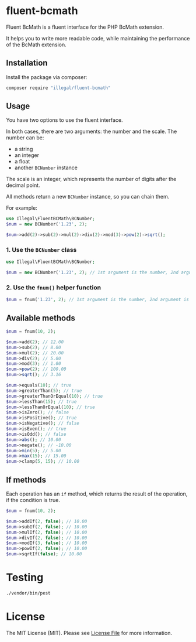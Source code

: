 # fluent-bcmath

Fluent BcMath is a fluent interface for the PHP BcMath extension.

It helps you to write more readable code, while maintaining the performance of the BcMath extension.

## Installation

Install the package via composer:

```bash
composer require "illegal/fluent-bcmath"
```

## Usage

You have two options to use the fluent interface.

In both cases, there are two arguments: the number and the scale.
The number can be:
- a string
- an integer
- a float
- another `BCNumber` instance

The scale is an integer, which represents the number of digits after the decimal point.

All methods return a new `BCNumber` instance, so you can chain them.

For example:

```php
use Illegal\FluentBCMath\BCNumber;
$num = new BCNumber('1.23', 2);

$num->add(2)->sub(2)->mul(2)->div(2)->mod(3)->pow(2)->sqrt();
```

### 1. Use the `BCNumber` class

```php
use Illegal\FluentBCMath\BCNumber;

$num = new BCNumber('1.23', 2); // 1st argument is the number, 2nd argument is the scale
```

### 2. Use the `fnum()` helper function

```php
$num = fnum('1.23', 2); // 1st argument is the number, 2nd argument is the scale
```

## Available methods

```php
$num = fnum(10, 2);

$num->add(2); // 12.00
$num->sub(2); // 8.00
$num->mul(2); // 20.00
$num->div(2); // 5.00
$num->mod(3); // 1.00
$num->pow(2); // 100.00
$num->sqrt(); // 3.16

$num->equals(10); // true
$num->greaterThan(5); // true
$num->greaterThanOrEqual(10); // true
$num->lessThan(15); // true
$num->lessThanOrEqual(10); // true
$num->isZero(); // false
$num->isPositive(); // true
$num->isNegative(); // false
$num->isEven(); // true
$num->isOdd(); // false
$num->abs(); // 10.00
$num->negate(); // -10.00
$num->min(5); // 5.00
$num->max(15); // 15.00
$num->clamp(5, 15); // 10.00
```

## If methods

Each operation has an `if` method, which returns the result of the operation, if the condition is true.

```php
$num = fnum(10, 2);

$num->addIf(2, false); // 10.00
$num->subIf(2, false); // 10.00
$num->mulIf(2, false); // 10.00
$num->divIf(2, false); // 10.00
$num->modIf(3, false); // 10.00
$num->powIf(2, false); // 10.00
$num->sqrtIf(false); // 10.00
```

# Testing

```bash
./vendor/bin/pest
```

# License

The MIT License (MIT). Please see [License File](LICENSE) for more information.